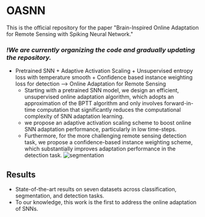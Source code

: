 # OASNN
This is the official repository for the paper "Brain-Inspired Online Adaptation for Remote Sensing with Spiking Neural Network."


 ### ***!We are currently organizing the code and gradually updating the repository.***


* Pretrained SNN + Adaptive Activation Scaling + Unsupervised entropy loss with temperature smooth + Confidence based instance weighting loss for detection —>  Online Adaptation for Remote Sensing
	* Starting with a pretrained SNN model, we design an efficient, unsupervised online adaptation algorithm, which adopts an approximation of the BPTT algorithm and only involves forward-in-time computation that significantly reduces the computational complexity of SNN adaptation learning.
  * we propose an adaptive activation scaling scheme to boost online SNN adaptation performance, particularly in low time-steps.
  * Furthermore, for the more challenging remote sensing detection task, we propose a confidence-based instance weighting scheme, which substantially improves adaptation performance in the detection task.
![segmentation](https://github.com/user-attachments/assets/a2d033dd-c771-44cf-ac67-6bb49efe0c42)


## Results
* State-of-the-art results on seven datasets across classification, segmentation, and detection tasks.
* To our knowledge, this work is the first to address the online adaptation of SNNs.
  
